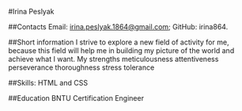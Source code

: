 #Irina Peslyak

##Contacts
Email: irina.peslyak.1864@gmail.com;
GitHub: irina864.

##Short information
I strive to explore a new field of activity for me, because this field will help me in building my picture of the world and achieve what I want.
My strengths
meticulousness
attentiveness
perseverance
thoroughness
stress tolerance

##Skills:
HTML and CSS

##Education
BNTU
Certification Engineer
